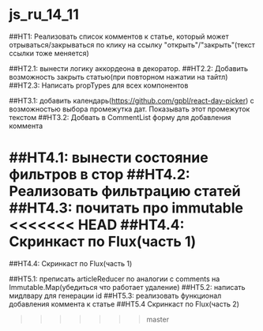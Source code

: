 # js_ru_14_11

##HT1: Реализовать список комментов к статье, который может отрываться/закрываться по клику на ссылку "открыть"/"закрыть"(текст ссылки тоже меняется)

##HT2.1: вынести логику аккордеона в декоратор.
##HT2.2: Добавить возможность закрыть статью(при повторном нажатии на тайтл)
##HT2.3: Написать propTypes для всех компонентов

##HT3.1: добавить календарь(https://github.com/gpbl/react-day-picker) с возможностью выбора промежутка дат. Показывать этот промежуток текстом
##HT3.2: Добвать в CommentList форму для добавления коммента

##HT4.1: вынести состояние фильтров в стор
##HT4.2: Реализовать фильтрацию статей
##HT4.3: почитать про immutable
<<<<<<< HEAD
##HT4.4: Скринкаст по Flux(часть 1)
=======
##HT4.4: Скринкаст по Flux(часть 1)

##HT5.1: преписать articleReducer по аналогии с comments на Immutable.Map(убедиться что работает удаление)
##HT5.2: написать мидлвару для генерации id
##HT5.3: реализовать функционал добавления коммента к статье
##HT5.4 Скринкаст по Flux(часть 2)
>>>>>>> master
